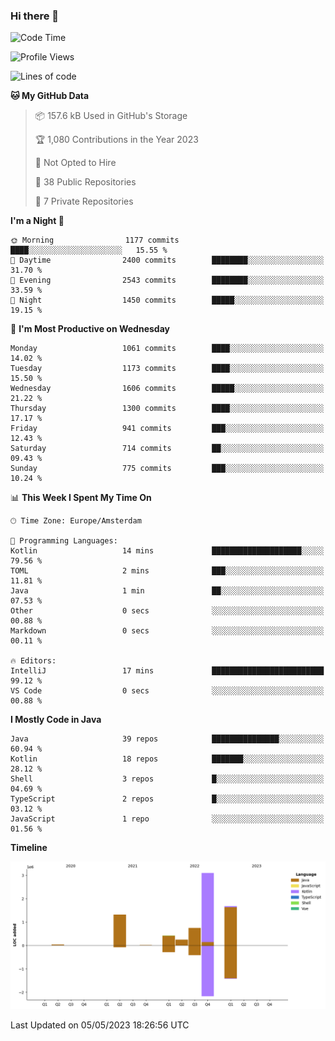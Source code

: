 ### Hi there 👋


<!--START_SECTION:waka-->
![Code Time](http://img.shields.io/badge/Code%20Time-3%2C173%20hrs%2057%20mins-blue)

![Profile Views](http://img.shields.io/badge/Profile%20Views-4-blue)

![Lines of code](https://img.shields.io/badge/From%20Hello%20World%20I%27ve%20Written-7.6%20million%20lines%20of%20code-blue)

**🐱 My GitHub Data** 

> 📦 157.6 kB Used in GitHub's Storage 
 > 
> 🏆 1,080 Contributions in the Year 2023
 > 
> 🚫 Not Opted to Hire
 > 
> 📜 38 Public Repositories 
 > 
> 🔑 7 Private Repositories 
 > 
**I'm a Night 🦉** 

```text
🌞 Morning                1177 commits        ████░░░░░░░░░░░░░░░░░░░░░   15.55 % 
🌆 Daytime                2400 commits        ████████░░░░░░░░░░░░░░░░░   31.70 % 
🌃 Evening                2543 commits        ████████░░░░░░░░░░░░░░░░░   33.59 % 
🌙 Night                  1450 commits        █████░░░░░░░░░░░░░░░░░░░░   19.15 % 
```
📅 **I'm Most Productive on Wednesday** 

```text
Monday                   1061 commits        ████░░░░░░░░░░░░░░░░░░░░░   14.02 % 
Tuesday                  1173 commits        ████░░░░░░░░░░░░░░░░░░░░░   15.50 % 
Wednesday                1606 commits        █████░░░░░░░░░░░░░░░░░░░░   21.22 % 
Thursday                 1300 commits        ████░░░░░░░░░░░░░░░░░░░░░   17.17 % 
Friday                   941 commits         ███░░░░░░░░░░░░░░░░░░░░░░   12.43 % 
Saturday                 714 commits         ██░░░░░░░░░░░░░░░░░░░░░░░   09.43 % 
Sunday                   775 commits         ███░░░░░░░░░░░░░░░░░░░░░░   10.24 % 
```


📊 **This Week I Spent My Time On** 

```text
🕑︎ Time Zone: Europe/Amsterdam

💬 Programming Languages: 
Kotlin                   14 mins             ████████████████████░░░░░   79.56 % 
TOML                     2 mins              ███░░░░░░░░░░░░░░░░░░░░░░   11.81 % 
Java                     1 min               ██░░░░░░░░░░░░░░░░░░░░░░░   07.53 % 
Other                    0 secs              ░░░░░░░░░░░░░░░░░░░░░░░░░   00.88 % 
Markdown                 0 secs              ░░░░░░░░░░░░░░░░░░░░░░░░░   00.11 % 

🔥 Editors: 
IntelliJ                 17 mins             █████████████████████████   99.12 % 
VS Code                  0 secs              ░░░░░░░░░░░░░░░░░░░░░░░░░   00.88 % 
```

**I Mostly Code in Java** 

```text
Java                     39 repos            ███████████████░░░░░░░░░░   60.94 % 
Kotlin                   18 repos            ███████░░░░░░░░░░░░░░░░░░   28.12 % 
Shell                    3 repos             █░░░░░░░░░░░░░░░░░░░░░░░░   04.69 % 
TypeScript               2 repos             █░░░░░░░░░░░░░░░░░░░░░░░░   03.12 % 
JavaScript               1 repo              ░░░░░░░░░░░░░░░░░░░░░░░░░   01.56 % 
```



**Timeline**

![Lines of Code chart](https://raw.githubusercontent.com/powercasgamer/powercasgamer/master/assets/bar_graph.png)


 Last Updated on 05/05/2023 18:26:56 UTC
<!--END_SECTION:waka-->
